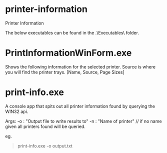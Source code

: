 # printer-information
Printer Information

The below executables can be found in the .\Executables\ folder.

PrintInformationWinForm.exe
===========================

Shows the following information for the selected printer.  Source is where you will find the printer trays.
[Name, Source, Page Sizes]

print-info.exe
==============

A console app that spits out all printer information found by querying the WIN32 api.

Args:
-o : "Output file to write results to"
-n : "Name of printer" // if no name given all printers found will be queried.

eg. 
> print-info.exe -o output.txt
